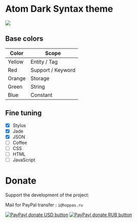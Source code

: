 # Atom Dark Syntax theme

![](https://raw.githubusercontent.com/hoppas/atom-hoppas-syntax/master/screenshot.jpg)


## Base colors

| Color         | Scope                |
| ------------- |----------------------|
| Yellow      	| Entity / Tag         |
| Red      	| Support / Keyword    |
| Orange 	| Storage    	       |
| Green         | String               |
| Blue          | Constant             |


## Fine tuning
- [x] Stylus
- [x] Jade
- [x] JSON
- [ ] Coffee
- [ ] CSS
- [ ] HTML
- [ ] JavaScript

# Donate
Support the development of the project:

Mail for PayPal transfer : `i@hoppas.ru`

[![PayPayl donate USD button](https://img.shields.io/badge/paypal-donate_USD-brightgreen.svg)](https://www.paypal.com/cgi-bin/webscr?cmd=_s-xclick&hosted_button_id=LGJR8N48DF4AJ)
[![PayPayl donate RUB button](https://img.shields.io/badge/paypal-donate_RUB-brightgreen.svg)](https://www.paypal.com/cgi-bin/webscr?cmd=_s-xclick&hosted_button_id=FK8BLPKW87ZPL)
